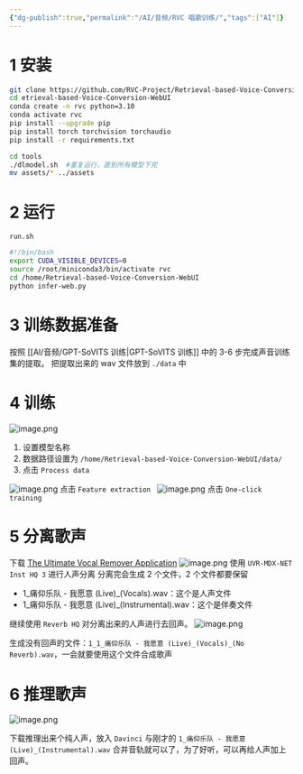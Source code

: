 ```yaml
---
{"dg-publish":true,"permalink":"/AI/音频/RVC 唱歌训练/","tags":["AI"]}
---
```


# 1 安装

``` bash
git clone https://github.com/RVC-Project/Retrieval-based-Voice-Conversion-WebUI
cd etrieval-based-Voice-Conversion-WebUI
conda create -n rvc python=3.10
conda activate rvc
pip install --upgrade pip
pip install torch torchvision torchaudio
pip install -r requirements.txt

cd tools
./dlmodel.sh  #重复运行，直到所有模型下完
mv assets/* ../assets
```


# 2 运行
`run.sh`

``` bash
#!/bin/bash
export CUDA_VISIBLE_DEVICES=0
source /root/miniconda3/bin/activate rvc
cd /home/Retrieval-based-Voice-Conversion-WebUI
python infer-web.py
```


# 3 训练数据准备

按照 [[AI/音频/GPT-SoVITS 训练\|GPT-SoVITS 训练]] 中的 3-6 步完成声音训练集的提取。
把提取出来的 wav 文件放到 `./data` 中

# 4 训练
![image.png](https://nxl-tuchuang.oss-cn-beijing.aliyuncs.com/202408130846915.png)
1. 设置模型名称
2. 数据路径设置为 `/home/Retrieval-based-Voice-Conversion-WebUI/data/`
3. 点击 `Process data`

![image.png](https://nxl-tuchuang.oss-cn-beijing.aliyuncs.com/202408130847741.png)
点击 `Feature extraction
`
![image.png](https://nxl-tuchuang.oss-cn-beijing.aliyuncs.com/202408130847476.png)
点击 `One-click training`

# 5 分离歌声

下载 [The Ultimate Vocal Remover Application](https://ultimatevocalremover.com/)
![image.png](https://nxl-tuchuang.oss-cn-beijing.aliyuncs.com/202408130858350.png)
使用 `UVR-MDX-NET Inst HQ 3` 进行人声分离
分离完会生成 2 个文件，2 个文件都要保留
- 1_痛仰乐队 - 我愿意 (Live)_(Vocals).wav：这个是人声文件
- 1_痛仰乐队 - 我愿意 (Live)_(Instrumental).wav：这个是伴奏文件

继续使用 `Reverb HQ` 对分离出来的人声进行去回声。
![image.png](https://nxl-tuchuang.oss-cn-beijing.aliyuncs.com/202408130901472.png)

生成没有回声的文件：`1_1_痛仰乐队 - 我愿意 (Live)_(Vocals)_(No Reverb).wav`，一会就要使用这个文件合成歌声

# 6 推理歌声

![image.png](https://nxl-tuchuang.oss-cn-beijing.aliyuncs.com/202408130928249.png)

下载推理出来个纯人声，放入 `Davinci` 与刚才的 `1_痛仰乐队 - 我愿意 (Live)_(Instrumental).wav` 合并音轨就可以了，为了好听，可以再给人声加上回声。